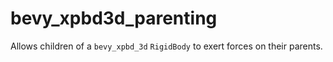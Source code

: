 # bevy_xpbd3d_parenting
Allows children of a `bevy_xpbd_3d` `RigidBody` to exert forces on their parents.
